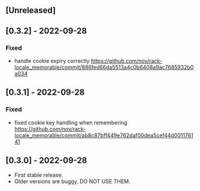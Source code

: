 ## [Unreleased]

## [0.3.2] - 2022-09-28

### Fixed

- handle cookie expiry correctly https://github.com/nov/rack-locale_memorable/commit/886fed66da5513a4c0b6408a9ac7685932b0a034

## [0.3.1] - 2022-09-28

### Fixed

- fixed cookie key handling when remembering https://github.com/nov/rack-locale_memorable/commit/ab8c87bff449e762daf00dea5cef44d001176141

## [0.3.0] - 2022-09-28

- First stable release.
- Older versions are buggy, DO NOT USE THEM.
